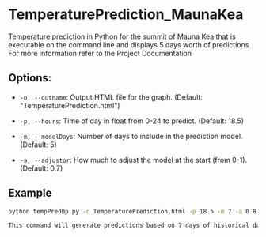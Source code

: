 # TemperaturePrediction_MaunaKea
Temperature prediction in Python for the summit of Mauna Kea that is executable on the command line and displays 5 days worth of predictions 
For more information refer to the Project Documentation



## Options:

- `-o, --outname`: Output HTML file for the graph. (Default: "TemperaturePrediction.html")

- `-p, --hours`: Time of day in float from 0-24 to predict. (Default: 18.5)

- `-m, --modelDays`: Number of days to include in the prediction model. (Default: 5)

- `-a, --adjustor`: How much to adjust the model at the start (from 0-1). (Default: 0.7)

## Example

```bash
python tempPredBp.py -o TemperaturePrediction.html -p 18.5 -m 7 -a 0.8

This command will generate predictions based on 7 days of historical data, adjusting the model with a factor of 0.8, and save the output graph in "TemperaturePrediction.html".
